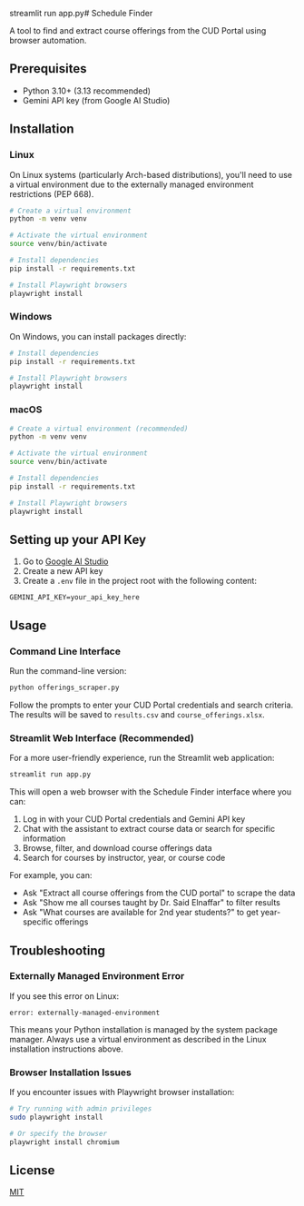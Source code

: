 streamlit run app.py# Schedule Finder

A tool to find and extract course offerings from the CUD Portal using browser automation.

## Prerequisites

- Python 3.10+ (3.13 recommended)
- Gemini API key (from Google AI Studio)

## Installation

### Linux

On Linux systems (particularly Arch-based distributions), you'll need to use a virtual environment due to the externally managed environment restrictions (PEP 668).

```bash
# Create a virtual environment
python -m venv venv

# Activate the virtual environment
source venv/bin/activate

# Install dependencies
pip install -r requirements.txt

# Install Playwright browsers
playwright install
```

### Windows

On Windows, you can install packages directly:

```bash
# Install dependencies
pip install -r requirements.txt

# Install Playwright browsers
playwright install
```

### macOS

```bash
# Create a virtual environment (recommended)
python -m venv venv

# Activate the virtual environment
source venv/bin/activate

# Install dependencies
pip install -r requirements.txt

# Install Playwright browsers
playwright install
```

## Setting up your API Key

1. Go to [Google AI Studio](https://aistudio.google.com/)
2. Create a new API key
3. Create a `.env` file in the project root with the following content:

```
GEMINI_API_KEY=your_api_key_here
```

## Usage

### Command Line Interface

Run the command-line version:

```bash
python offerings_scraper.py
```

Follow the prompts to enter your CUD Portal credentials and search criteria. The results will be saved to `results.csv` and `course_offerings.xlsx`.

### Streamlit Web Interface (Recommended)

For a more user-friendly experience, run the Streamlit web application:

```bash
streamlit run app.py
```

This will open a web browser with the Schedule Finder interface where you can:

1. Log in with your CUD Portal credentials and Gemini API key
2. Chat with the assistant to extract course data or search for specific information
3. Browse, filter, and download course offerings data
4. Search for courses by instructor, year, or course code

For example, you can:
- Ask "Extract all course offerings from the CUD portal" to scrape the data
- Ask "Show me all courses taught by Dr. Said Elnaffar" to filter results
- Ask "What courses are available for 2nd year students?" to get year-specific offerings

## Troubleshooting

### Externally Managed Environment Error

If you see this error on Linux:
 
```
error: externally-managed-environment
```
 
This means your Python installation is managed by the system package manager. Always use a virtual environment as described in the Linux installation instructions above.

### Browser Installation Issues

If you encounter issues with Playwright browser installation:

```bash
# Try running with admin privileges
sudo playwright install

# Or specify the browser
playwright install chromium
```

## License

[MIT](LICENSE)
